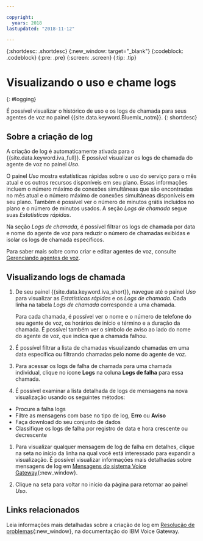 ```yaml
---

copyright:
  years: 2018
lastupdated: "2018-11-12"

---
```


{:shortdesc: .shortdesc}
{:new_window: target="_blank"}
{:codeblock: .codeblock}
{:pre: .pre}
{:screen: .screen}
{:tip: .tip}


# Visualizando o uso e chame logs
{: #logging}

É possível visualizar o histórico de uso e os logs de chamada para seus agentes de voz no painel {{site.data.keyword.Bluemix_notm}}.
{: shortdesc}

## Sobre a criação de log

A criação de log é automaticamente ativada para o {{site.data.keyword.iva_full}}. É possível visualizar os logs de chamada do agente de voz no painel _Uso_.

O painel _Uso_ mostra estatísticas rápidas sobre o uso do serviço para o mês atual e os outros recursos disponíveis em seu plano. Essas informações incluem o número máximo de conexões simultâneas que são encontradas no mês atual e o número máximo de conexões
simultâneas disponíveis em seu plano. Também é possível ver o número de minutos grátis incluídos no plano e o número de minutos usados. A seção _Logs de chamada_ segue suas _Estatísticas rápidas_.

Na seção _Logs de chamada_, é possível filtrar os logs de chamada por data e nome do agente de voz para
reduzir o número de chamadas exibidas e isolar os logs de chamada específicos.

Para saber mais sobre como criar e editar agentes de voz, consulte [Gerenciando agentes de voz](managing.html).

##  Visualizando logs de chamada

1. De seu painel {{site.data.keyword.iva_short}}, navegue até o painel _Uso_ para visualizar as _Estatísticas rápidas_ e os _Logs de chamada_. Cada linha na tabela _Logs de chamada_ corresponde a uma chamada.

      Para cada chamada, é possível ver o nome e o número de telefone do seu agente de voz, os horários de início e término e a duração da chamada. É possível também ver o símbolo de aviso ao lado do nome do agente de voz, que indica que a chamada falhou.

1.  É possível filtrar a lista de chamadas visualizando chamadas em uma data específica ou filtrando chamadas pelo nome do agente de voz.

1. Para acessar os logs de falha de chamada para uma chamada individual, clique no ícone **Logs** na
coluna **Logs de falha** para essa chamada.

1. É possível examinar a lista detalhada de logs de mensagens na nova visualização usando os seguintes métodos:
  * Procure a falha logs
  * Filtre as mensagens com base no tipo de log, **Erro** ou **Aviso**
  * Faça download do seu conjunto de dados
  * Classifique os logs de falha por registro de data e hora crescente ou decrescente

1. Para visualizar qualquer mensagem de log de falha em detalhes, clique na seta no início da linha na qual você está
interessado para expandir a visualização. É possível visualizar informações mais detalhadas sobre mensagens de log em [Mensagens do sistema Voice Gateway](https://www.ibm.com/support/knowledgecenter/SS4U29/messages.html){:new_window}.

1. Clique na seta para voltar no início da página para retornar ao painel _Uso_.

## Links relacionados
Leia informações mais detalhadas sobre a criação de log em [Resolução de problemas](https://www.ibm.com/support/knowledgecenter/SS4U29/troubleshooting.html){:new_window}, na documentação do IBM Voice Gateway.

